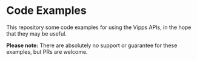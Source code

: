 <!-- START_METADATA
---
draft: true
---
END_METADATA -->

# Code Examples

This repository some code examples for using the Vipps APIs, 
in the hope that they may be useful.

**Please note:** There are absolutely no support or guarantee for these
examples, but PRs are welcome.
